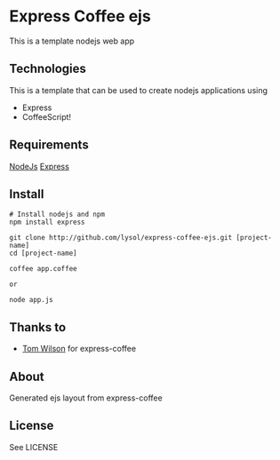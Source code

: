 # Express Coffee ejs

This is a template nodejs web app

## Technologies
This is a template that can be used to create nodejs applications using 

* Express
* CoffeeScript!

## Requirements

[NodeJs](http://nodejs.org)
[Express](http://expressjs.com)


## Install

```
# Install nodejs and npm
npm install express

git clone http://github.com/lysol/express-coffee-ejs.git [project-name]
cd [project-name]

coffee app.coffee

or

node app.js

```

## Thanks to

* [Tom Wilson](http://github.com/twilson63) for express-coffee

## About

Generated ejs layout from express-coffee

## License

See LICENSE


